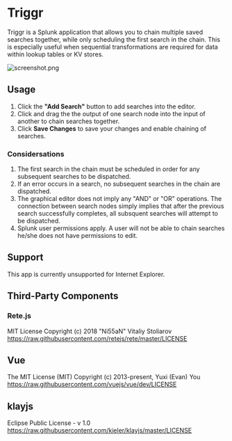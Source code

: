 # Triggr

Triggr is a Splunk application that allows you to chain multiple saved searches together, while only scheduling the first search in the chain. This is especially useful when sequential transformations are required for data within lookup tables or KV stores. 

![screenshot.png](https://github.com/alatif113/triggr/blob/master/static/screenshot.png?raw=true)

## Usage

1. Click the **"Add Search"** button to add searches into the editor. 
2. Click and drag the the output of one search node into the input of another to chain searches together. 
3. Click **Save Changes** to save your changes and enable chaining of searches.  

### Considersations

1. The first search in the chain must be scheduled in order for any subsequent searches to be dispatched. 
2. If an error occurs in a search, no subsequent searches in the chain are dispatched.
3. The graphical editor does not imply any "AND" or "OR" operations. The connection between search nodes simply implies that after the previous search successfully completes, all subsquent searches will attempt to be dispatched. 
4. Splunk user permissions apply. A user will not be able to chain searches he/she does not have permissions to edit.  

## Support

This app is currently unsupported for Internet Explorer.

## Third-Party Components

### Rete.js

MIT License
Copyright (c) 2018 "Ni55aN" Vitaliy Stoliarov
https://raw.githubusercontent.com/retejs/rete/master/LICENSE

## Vue

The MIT License (MIT)
Copyright (c) 2013-present, Yuxi (Evan) You
https://raw.githubusercontent.com/vuejs/vue/dev/LICENSE

## klayjs

Eclipse Public License - v 1.0
https://raw.githubusercontent.com/kieler/klayjs/master/LICENSE